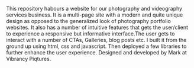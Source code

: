 This repository habours a website for our photography and videography services business. It is a multi-page site with a modern and quite unique design as opposed to the generalized look of photography portfolio websites. 
It also has a number of intuitive features that gets the user/client to experience a responsive but informative interface.The user gets to interact with a number of CTAs, Galleries, blog posts etc.
I built it from the ground up using html, css and javascript. Then deployed a few libraries to further enhance the user experience. Designed and developed by Mark at Vibrancy Piqtures.
